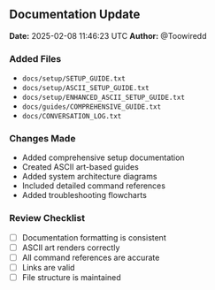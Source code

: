 ## Documentation Update

**Date:** 2025-02-08 11:46:23 UTC
**Author:** @Toowiredd

### Added Files
- `docs/setup/SETUP_GUIDE.txt`
- `docs/setup/ASCII_SETUP_GUIDE.txt`
- `docs/setup/ENHANCED_ASCII_SETUP_GUIDE.txt`
- `docs/guides/COMPREHENSIVE_GUIDE.txt`
- `docs/CONVERSATION_LOG.txt`

### Changes Made
- Added comprehensive setup documentation
- Created ASCII art-based guides
- Added system architecture diagrams
- Included detailed command references
- Added troubleshooting flowcharts

### Review Checklist
- [ ] Documentation formatting is consistent
- [ ] ASCII art renders correctly
- [ ] All command references are accurate
- [ ] Links are valid
- [ ] File structure is maintained
